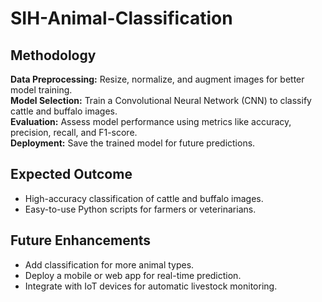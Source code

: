 # SIH-Animal-Classification

## Methodology

**Data Preprocessing:** Resize, normalize, and augment images for better model training.  
**Model Selection:** Train a Convolutional Neural Network (CNN) to classify cattle and buffalo images.  
**Evaluation:** Assess model performance using metrics like accuracy, precision, recall, and F1-score.  
**Deployment:** Save the trained model for future predictions.  

## Expected Outcome

- High-accuracy classification of cattle and buffalo images.
- Easy-to-use Python scripts for farmers or veterinarians.

## Future Enhancements

- Add classification for more animal types.
- Deploy a mobile or web app for real-time prediction.
- Integrate with IoT devices for automatic livestock monitoring.
